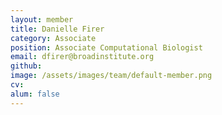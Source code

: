```yaml
---
layout: member
title: Danielle Firer
category: Associate
position: Associate Computational Biologist
email: dfirer@broadinstitute.org
github: 
image: /assets/images/team/default-member.png
cv:
alum: false
---
```


